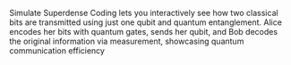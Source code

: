 Simulate Superdense Coding lets you interactively see how two classical bits are transmitted using just one qubit and quantum entanglement. Alice encodes her bits with quantum gates, sends her qubit, and Bob decodes the original information via measurement, showcasing quantum communication efficiency
